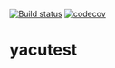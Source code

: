 [![Build status](https://ci.appveyor.com/api/projects/status/github/sglumac/yacutest?branch=main?svg=true)](https://ci.appveyor.com/project/sglumac/yacutest)
[![codecov](https://codecov.io/gh/sglumac/yacutest/branch/main/graphs/sunburst.svg?token=AH5HSFGUJM)](https://codecov.io/gh/sglumac/yacutest)

# yacutest
